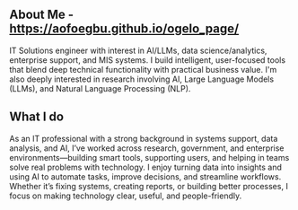 ## About Me - https://aofoegbu.github.io/ogelo_page/
IT Solutions engineer with interest in AI/LLMs, data science/analytics, enterprise support, and MIS systems. I build intelligent, user-focused tools that blend deep technical functionality with practical business value. I'm also deeply interested in research involving AI, Large Language Models (LLMs), and Natural Language Processing (NLP). 
  
## What I do
As an IT professional with a strong background in systems support, data analysis, and AI, I’ve worked across research, government, and enterprise environments—building smart tools, supporting users, and helping in teams solve real problems with technology. I enjoy turning data into insights and using AI to automate tasks, improve decisions, and streamline workflows. Whether it’s fixing systems, creating reports, or building better processes, I focus on making technology clear, useful, and people-friendly.
